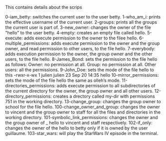 This contains details about the scrips

0-iam_betty:			switches the current user to the user betty.
1-who_am_i:			prints the effective username of the current user.
2-groups:			prints all the groups the current user is part of.
3-new_owner:			changes the owner of the file "hello" to the user betty.
4-empty:			creates an empty file called hello.
5-execute:			adds execute permission to the owner to the filee hello.
6-multiple_permissions: 	adds execute permission to the owner and the group owner, and read permission to other users, to the file hello.
7-everybody:			adds execution permission to the owner, the group owner and the other users, to the file hello.
8-James_Bond:			sets the permission to the file hello as follows:
				Owner: no permission at all.
				Group: no permission at all.
				Other users: all the permissions.
9-John_Doe:			sets the mode of the file hello to this 
				-rwxr-x-wx 1 julien julien 23 Sep 20 14:35 hello
10-mirror_permissions:	 sets the mode of the file hello the same as olleh’s mode.
11-directories_permissions:	adds execute permission to all subdirectories of the current directory for the owner, the group owner and all other users.
12-directory_permissions:	creates a drectory called my-dir with permissions 751 in the working directory.
13-change_group:		changes the group owner to school for the file hello.
100-change_owner_and_group:	changes the owner to vincent and the group owner to staff for all the files and directories in the working directory.
101-symbolic_link_permissions:	changes the owner and the group owner of _ hello to vincent and staff respectively.
102-if_only:			changes the owner of the hello to betty only if it is owned by the user guillaume.
103-star_wars:			will play the StarWars IV episode in the terminal.
